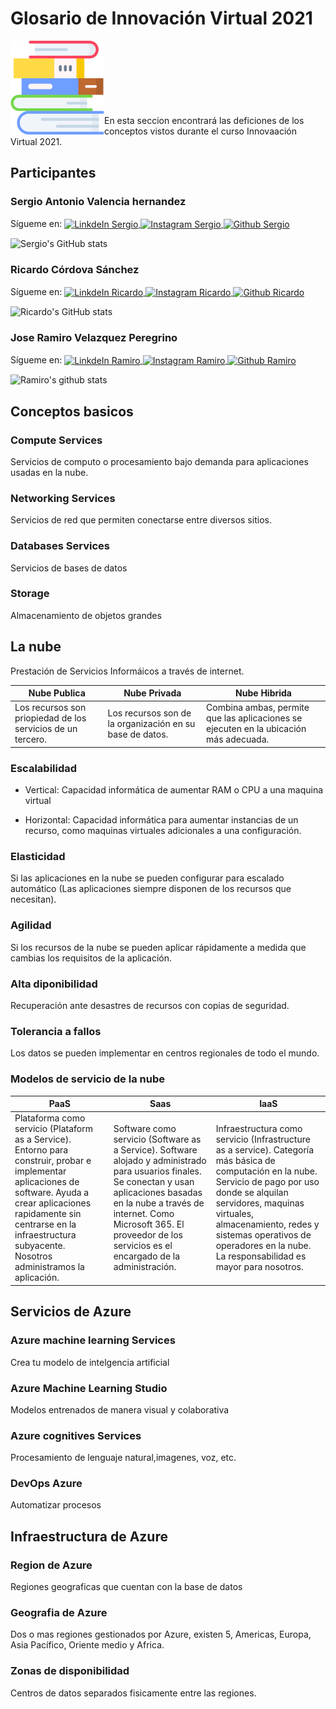 # Glosario de Innovación Virtual 2021
<img align="left"  alt="libros"  width="150px" src=./Recursos/libros.png  />
<br />
<br />
<br /><br /><br /><br /><br />
En esta seccion encontrará las deficiones de los conceptos vistos durante el curso Innovaación Virtual 2021.

## Participantes
### Sergio Antonio Valencia hernandez
Sígueme en:
<a href="https://www.linkedin.com/in/seanvaer/">
  <img align="center" alt="LinkdeIn Sergio" width="22px" src="https://cdn.jsdelivr.net/npm/simple-icons@v3/icons/linkedin.svg" />
</a>
<a href="https://www.instagram.com/sergio16_vh12/">
  <img align="center" alt="Instagram Sergio" width="22px" src="https://cdn.jsdelivr.net/npm/simple-icons@v3/icons/instagram.svg" />
</a>
<a href="https://github.com/sergio-valhdz/">
  <img align="center" alt="Github Sergio" width="22px" src="https://cdn.jsdelivr.net/npm/simple-icons@v3/icons/github.svg" />
</a>


![Sergio's GitHub stats](https://github-readme-stats.vercel.app/api?username=sergio-valhdz&count_private=true&theme=midnight-purple&hide_border=true&show_icons=true)

### Ricardo Córdova Sánchez
Sígueme en:
<a href="https://www.linkedin.com/in/ricardo-cordova-62b915194/">
  <img align="center" alt="LinkdeIn Ricardo" width="22px" src="https://cdn.jsdelivr.net/npm/simple-icons@v3/icons/linkedin.svg" />
</a>
<a href="https://www.instagram.com/ricardo_sanchez0306/">
  <img align="center" alt="Instagram Ricardo" width="22px" src="https://cdn.jsdelivr.net/npm/simple-icons@v3/icons/instagram.svg" />
</a>
<a href="https://github.com/Ricardocor67/">
  <img align="center" alt="Github Ricardo" width="22px" src="https://cdn.jsdelivr.net/npm/simple-icons@v3/icons/github.svg" />
</a>

![Ricardo's GitHub stats](https://github-readme-stats.vercel.app/api?username=ricardocor67&count_private=true&theme=cobalt&hide_border=true&show_icons=true)

### Jose Ramiro Velazquez Peregrino  
Sígueme en:
<a href="https://www.linkedin.com/in/jos%C3%A9-ramiro-vel%C3%A1zquez-peregrino-4628361b7/">
  <img align="center" alt="LinkdeIn Ramiro" width="22px" src="https://cdn.jsdelivr.net/npm/simple-icons@v3/icons/linkedin.svg" />
</a>
<a href="https://www.instagram.com/ramyvepe/">
  <img align="center" alt="Instagram Ramiro" width="22px" src="https://cdn.jsdelivr.net/npm/simple-icons@v3/icons/instagram.svg" />
</a>
<a href="https://github.com/RamiroVelazquez/">
  <img align="center" alt="Github Ramiro" width="22px" src="https://cdn.jsdelivr.net/npm/simple-icons@v3/icons/github.svg" />
</a>

![Ramiro's github stats](https://github-readme-stats.vercel.app/api?username=RamiroVelazquez&show_icons=true&hide_border=true&count_private=true&theme=outrun)



## Conceptos basicos

### Compute Services

Servicios de computo o procesamiento bajo demanda para aplicaciones usadas en la nube.

### Networking Services

Servicios de red que permiten conectarse entre diversos sitios.

### Databases Services

Servicios de bases de datos

### Storage

Almacenamiento de objetos grandes


## La nube

Prestación de Servicios Informáicos a través de internet.

| Nube Publica | Nube Privada | Nube Hibrida |
|--------------|--------------|--------------|
|Los recursos son priopiedad de los servicios de un tercero.| Los recursos son de la organización en su base de datos. | Combina ambas, permite que las aplicaciones se ejecuten en la ubicación más adecuada. |

### Escalabilidad
 * Vertical: Capacidad informática de aumentar RAM o CPU a una maquina virtual
 
 * Horizontal: Capacidad informática para aumentar instancias de un recurso, como maquinas virtuales adicionales a una configuración.

### Elasticidad

Si las aplicaciones en la nube se pueden configurar para escalado automático (Las aplicaciones siempre disponen de los recursos que necesitan).

### Agilidad

Si los recursos de la nube se pueden aplicar rápidamente a medida que cambias los requisitos de la aplicación.

### Alta diponibilidad

Recuperación ante desastres de recursos con copias de seguridad.

### Tolerancia a fallos

Los datos se pueden implementar en centros regionales de todo el mundo.

### Modelos de servicio de la nube

|     PaaS     |     Saas     |     IaaS     |
|--------------|--------------|--------------|
| Plataforma como servicio (Plataform as a Service). Entorno para construir, probar e implementar aplicaciones de software. Ayuda a crear aplicaciones rapidamente sin centrarse en la infraestructura subyacente. Nosotros administramos la aplicación.| Software como servicio (Software as a Service). Software alojado y administrado para usuarios finales. Se conectan y usan aplicaciones basadas en la nube a través de internet. Como Microsoft 365. El proveedor de los servicios es el encargado de la administración.| Infraestructura como servicio (Infrastructure as a service). Categoría más básica de computación en la nube. Servicio de pago por uso donde se alquilan servidores, maquinas virtuales, almacenamiento, redes y sistemas operativos de operadores en la nube. La responsabilidad es mayor para nosotros. | 


##  Servicios de Azure

### Azure machine learning Services

Crea tu modelo de intelgencia artificial

### Azure Machine Learning Studio

Modelos entrenados de manera visual y colaborativa

### Azure cognitives Services

Procesamiento de lenguaje natural,imagenes, voz, etc.

### DevOps Azure
Automatizar procesos

## Infraestructura de Azure


### Region de Azure

Regiones geograficas que cuentan con la base de datos

### Geografia de Azure

Dos o mas regiones gestionados por Azure, existen 5, Americas, Europa, Asia Pacífico, Oriente medio y Africa.

### Zonas de disponibilidad

Centros de datos separados fisicamente entre las regiones.